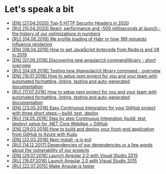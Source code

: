 # Let's speak a bit

* [[EN] [27.04.2020] Top-5 HTTP Security Headers in 2020](./posts/security-headers/index.pug)
* [[RU] [10.04.2020] React, performance and -500 milliseconds at launch - the history of our optimizations in numbers](https://habr.com/ru/post/495984/)
* [[RU] [04.06.2019] We profile loading of Habr or how 189 requests influence rendering](https://habr.com/ru/post/454444/)
* [[EN] [08.04.2019] How to get JavaScript bytecode from Node.js and V8 in 2019](https://medium.com/@drag13dev/https-medium-com-drag13dev-how-to-get-javascript-bytecode-from-nodejs-7bd396805d30)
* [[EN] [07.09.2018] Discovering new angular/cli command library - short overview](https://medium.com/@drag13dev/https-medium-com-drag13dev-discovering-new-angular-cli-command-library-18fe62e0ffb0)
* [[RU] [04.09.2018] Testing new @angular/cli library command - overview](https://habr.com/post/422051/)
* [[EN] [19.07.2018] How to setup npm project for you and your team with automated formatting, linting, testing and auto-generated documentation](https://medium.com/@drag13dev/https-medium-com-drag13dev-how-to-setup-npm-project-for-you-and-your-team-a7de38e5a2f7)
* [[RU] [17.07.2018] How to setup npm project for you and your team with automated formatting, linting, testing and auto-generated documentation](https://habr.com/post/417429/)
* [[EN] [23.05.2018] Easy Continuous Integration for your GitHub project with three short steps — build, test, deploy](https://medium.com/@drag13dev/easy-continuous-integration-for-your-github-project-with-three-short-steps-build-test-deploy-2567c4091847)
* [[RU] [14.05.2018] Step by step Continuous Integration (build, test, deploy) setup for .NET Core WebApp + GitHub](https://habr.com/post/354682/)
* [[EN] [29.03.2018] How to build and deploy your front-end application from GitHub to Azure with Kudu](https://medium.com/@drag13dev/how-to-sync-your-github-repository-and-azure-40bdb564d788)
* [[EN] [22.03.2018] Npm install -g is evil](https://medium.com/@drag13dev/npm-install-g-is-evil-b07c7e3325bf)
* [[RU] [14.12.2017] Dependencies of our dependencies or a few words about the vulnerability of our projects](https://habrahabr.ru/post/344606/)
* [[EN] [29.07.2016] Launch Angular 2.0 with Visual Studio 2015](https://www.infopulse.com/blog/using-angular-2-in-visual-studio-2015-tutorial/)
* [[RU] [19.07.2016] Launch Angular 2.0 with Visual Studio 2015](https://habrahabr.ru/company/infopulse/blog/305818/)
* [[RU] [22.07.2015] Make Angular.js faster](https://habrahabr.ru/company/infopulse/blog/262389/)